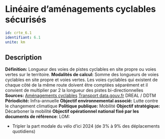 # Linéaire d’aménagements cyclables sécurisés
```yaml
id: crte_6.1
identifiant: 6.1
unite: km
```
## Description

**Définition:** Longueur des voies de pistes cyclables en site propre ou voies vertes sur le territoire.
**Modalités de calcul:** Somme des longueurs de voies cyclables en site propre et voies vertes.
Les voies cyclables qui existent de chaque côté de la même route doivent être comptées séparément et il convient de multiplier par 2 la longueur des pistes bi-directionnelles
**Sources:** <a href="https://amenagements-cyclables.fr/">Aménagements cyclables</a>
<a href="https://transport.data.gouv.fr/datasets/amenagements-cyclables-france-metropolitaine/">Transport data.gouv.fr</a> DREAL / DDTM
**Périodicité:** Infra-annuelle
**Objectif environnemental associé:** Lutte contre le changement climatique
**Politique publique:** Mobilité
**Objectif stratégique:** Décarboner la mobilité
**Objectif opérationnel national fixé par les documents de référence**: LOM:
- Tripler la part modale du vélo d’ici 2024 (de 3% à 9% des déplacements quotidiens)
